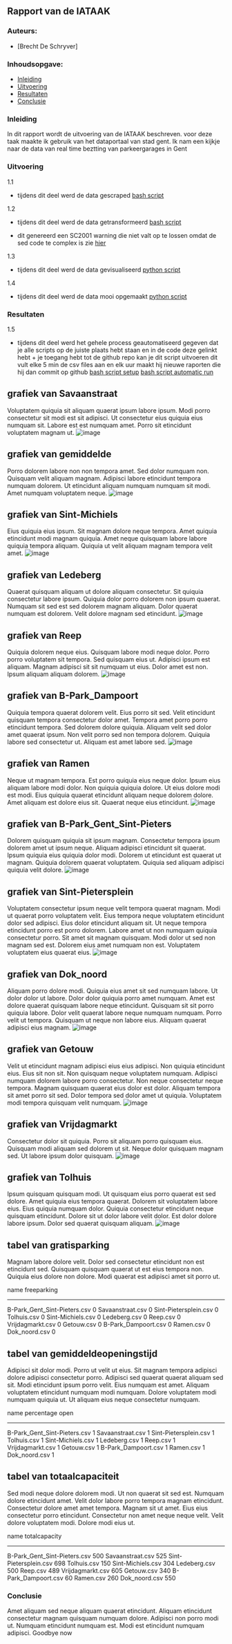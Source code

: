 ## Rapport van de IATAAK
### Auteurs:
 - [Brecht De Schryver]
### Inhoudsopgave:
 - [Inleiding](#inleiding)
 - [Uitvoering](#uitvoering)
 - [Resultaten](#resultaten)
 - [Conclusie](#conclusie)
### Inleiding
In dit rapport wordt de uitvoering van de IATAAK beschreven. voor deze taak maakte ik gebruik van het dataportaal van stad gent. Ik nam een kijkje naar de data van real time beztting van parkeergarages in Gent
### Uitvoering
1.1
 - tijdens dit deel werd de data gescraped
[bash script](https://github.com/BrechtDeSchryver/iataak/blob/main/data-workflow/scripts/webscraper.sh)

1.2
 - tijdens dit deel werd de data getransformeerd
[bash script](https://github.com/BrechtDeSchryver/iataak/blob/main/data-workflow/scripts/transform.sh)

 - dit genereerd een SC2001 warning die niet valt op te lossen omdat de sed code te complex is zie [hier](https://www.shellcheck.net/wiki/SC2001)

1.3
 - tijdens dit deel werd de data gevisualiseerd
[python script](https://github.com/BrechtDeSchryver/iataak/blob/main/data-workflow/scripts/analyse.py)

1.4
 - tijdens dit deel werd de data mooi opgemaakt
[python script](https://github.com/BrechtDeSchryver/iataak/blob/main/data-workflow/scripts/report.py)
### Resultaten

1.5
 - tijdens dit deel werd het gehele process geautomatiseerd
gegeven dat je alle scripts op de juiste plaats hebt staan en in de code deze gelinkt hebt + je toegang hebt tot de github repo kan je dit script uitvoeren
dit vult elke 5 min de csv files aan en elk uur maakt hij nieuwe raporten die hij dan commit op github
[bash script setup](https://github.com/BrechtDeSchryver/iataak/blob/main/data-workflow/scripts/setup.sh)
[bash script automatic run](https://github.com/BrechtDeSchryver/iataak/blob/main/data-workflow/scripts/automated.sh)
## grafiek van Savaanstraat
Voluptatem quiquia sit aliquam quaerat ipsum labore ipsum. Modi porro consectetur sit modi est sit adipisci. Ut consectetur eius quiquia eius numquam sit. Labore est est numquam amet. Porro sit etincidunt voluptatem magnam ut.
![image](https://github.com/BrechtDeSchryver/iataak/blob/main/data-workflow/csvimage/Savaanstraat.csv.png)
## grafiek van gemiddelde
Porro dolorem labore non non tempora amet. Sed dolor numquam non. Quisquam velit aliquam magnam. Adipisci labore etincidunt tempora numquam dolorem. Ut etincidunt aliquam numquam numquam sit modi. Amet numquam voluptatem neque.
![image](https://github.com/BrechtDeSchryver/iataak/blob/main/data-workflow/csvimage/gemiddelde.csv.png)
## grafiek van Sint-Michiels
Eius quiquia eius ipsum. Sit magnam dolore neque tempora. Amet quiquia etincidunt modi magnam quiquia. Amet neque quisquam labore labore quiquia tempora aliquam. Quiquia ut velit aliquam magnam tempora velit amet.
![image](https://github.com/BrechtDeSchryver/iataak/blob/main/data-workflow/csvimage/Sint-Michiels.csv.png)
## grafiek van Ledeberg
Quaerat quisquam aliquam ut dolore aliquam consectetur. Sit quiquia consectetur labore ipsum. Quiquia dolor porro dolorem non ipsum quaerat. Numquam sit sed est sed dolorem magnam aliquam. Dolor quaerat numquam est dolorem. Velit dolore magnam sed etincidunt.
![image](https://github.com/BrechtDeSchryver/iataak/blob/main/data-workflow/csvimage/Ledeberg.csv.png)
## grafiek van Reep
Quiquia dolorem neque eius. Quisquam labore modi neque dolor. Porro porro voluptatem sit tempora. Sed quisquam eius ut. Adipisci ipsum est aliquam. Magnam adipisci sit sit numquam ut eius. Dolor amet est non. Ipsum aliquam aliquam dolorem.
![image](https://github.com/BrechtDeSchryver/iataak/blob/main/data-workflow/csvimage/Reep.csv.png)
## grafiek van B-Park_Dampoort
Quiquia tempora quaerat dolorem velit. Eius porro sit sed. Velit etincidunt quisquam tempora consectetur dolor amet. Tempora amet porro porro etincidunt tempora. Sed dolorem dolore quiquia. Aliquam velit sed dolor amet quaerat ipsum. Non velit porro sed non tempora dolorem. Quiquia labore sed consectetur ut. Aliquam est amet labore sed.
![image](https://github.com/BrechtDeSchryver/iataak/blob/main/data-workflow/csvimage/B-Park_Dampoort.csv.png)
## grafiek van Ramen
Neque ut magnam tempora. Est porro quiquia eius neque dolor. Ipsum eius aliquam labore modi dolor. Non quiquia quiquia dolore. Ut eius dolore modi est modi. Eius quiquia quaerat etincidunt aliquam neque dolorem dolore. Amet aliquam est dolore eius sit. Quaerat neque eius etincidunt.
![image](https://github.com/BrechtDeSchryver/iataak/blob/main/data-workflow/csvimage/Ramen.csv.png)
## grafiek van B-Park_Gent_Sint-Pieters
Dolorem quisquam quiquia sit ipsum magnam. Consectetur tempora ipsum dolorem amet ut ipsum neque. Aliquam adipisci etincidunt sit quaerat. Ipsum quiquia eius quiquia dolor modi. Dolorem ut etincidunt est quaerat ut magnam. Quiquia dolorem quaerat voluptatem. Quiquia sed aliquam adipisci quiquia velit dolore.
![image](https://github.com/BrechtDeSchryver/iataak/blob/main/data-workflow/csvimage/B-Park_Gent_Sint-Pieters.csv.png)
## grafiek van Sint-Pietersplein
Voluptatem consectetur ipsum neque velit tempora quaerat magnam. Modi ut quaerat porro voluptatem velit. Eius tempora neque voluptatem etincidunt dolor sed adipisci. Eius dolor etincidunt aliquam sit. Ut neque tempora etincidunt porro est porro dolorem. Labore amet ut non numquam quiquia consectetur porro. Sit amet sit magnam quisquam. Modi dolor ut sed non magnam sed est. Dolorem eius amet numquam non est. Voluptatem voluptatem eius quaerat eius.
![image](https://github.com/BrechtDeSchryver/iataak/blob/main/data-workflow/csvimage/Sint-Pietersplein.csv.png)
## grafiek van Dok_noord
Aliquam porro dolore modi. Quiquia eius amet sit sed numquam labore. Ut dolor dolor ut labore. Dolor dolor quiquia porro amet numquam. Amet est dolore quaerat quisquam labore neque etincidunt. Quisquam sit sit porro quiquia labore. Dolor velit quaerat labore neque numquam numquam. Porro velit ut tempora. Quisquam ut neque non labore eius. Aliquam quaerat adipisci eius magnam.
![image](https://github.com/BrechtDeSchryver/iataak/blob/main/data-workflow/csvimage/Dok_noord.csv.png)
## grafiek van Getouw
Velit ut etincidunt magnam adipisci eius eius adipisci. Non quiquia etincidunt eius. Eius sit non sit. Non quisquam neque voluptatem numquam. Adipisci numquam dolorem labore porro consectetur. Non neque consectetur neque tempora. Magnam quisquam quaerat eius dolor est dolor. Aliquam tempora sit amet porro sit sed. Dolor tempora sed dolor amet ut quiquia. Voluptatem modi tempora quisquam velit numquam.
![image](https://github.com/BrechtDeSchryver/iataak/blob/main/data-workflow/csvimage/Getouw.csv.png)
## grafiek van Vrijdagmarkt
Consectetur dolor sit quiquia. Porro sit aliquam porro quisquam eius. Quisquam modi aliquam sed dolorem ut sit. Neque dolor quisquam magnam sed. Ut labore ipsum dolor quisquam.
![image](https://github.com/BrechtDeSchryver/iataak/blob/main/data-workflow/csvimage/Vrijdagmarkt.csv.png)
## grafiek van Tolhuis
Ipsum quisquam quisquam modi. Ut quisquam eius porro quaerat est sed dolore. Amet quiquia eius tempora quaerat. Dolorem sit voluptatem labore eius. Eius quiquia numquam dolor. Quiquia consectetur etincidunt neque quisquam etincidunt. Dolore sit ut dolor labore velit dolor. Est dolor dolore labore ipsum. Dolor sed quaerat quisquam aliquam.
![image](https://github.com/BrechtDeSchryver/iataak/blob/main/data-workflow/csvimage/Tolhuis.csv.png)
## tabel van gratisparking
Magnam labore dolore velit. Dolor sed consectetur etincidunt non est etincidunt sed. Quisquam quisquam quaerat ut est eius tempora non. Quiquia eius dolore non dolore. Modi quaerat est adipisci amet sit porro ut.

name                            freeparking
----------------------------  -------------
B-Park_Gent_Sint-Pieters.csv              0
Savaanstraat.csv                          0
Sint-Pietersplein.csv                     0
Tolhuis.csv                               0
Sint-Michiels.csv                         0
Ledeberg.csv                              0
Reep.csv                                  0
Vrijdagmarkt.csv                          0
Getouw.csv                                0
B-Park_Dampoort.csv                       0
Ramen.csv                                 0
Dok_noord.csv                             0
## tabel van gemiddeldeopeningstijd
Adipisci sit dolor modi. Porro ut velit ut eius. Sit magnam tempora adipisci dolore adipisci consectetur porro. Adipisci sed quaerat quaerat aliquam sed sit. Modi etincidunt ipsum porro velit. Eius numquam est amet. Aliquam voluptatem etincidunt numquam modi numquam. Dolore voluptatem modi numquam quiquia ut. Ut aliquam eius neque consectetur numquam.

name                            percentage open
----------------------------  -----------------
B-Park_Gent_Sint-Pieters.csv                  1
Savaanstraat.csv                              1
Sint-Pietersplein.csv                         1
Tolhuis.csv                                   1
Sint-Michiels.csv                             1
Ledeberg.csv                                  1
Reep.csv                                      1
Vrijdagmarkt.csv                              1
Getouw.csv                                    1
B-Park_Dampoort.csv                           1
Ramen.csv                                     1
Dok_noord.csv                                 1
## tabel van totaalcapaciteit
Sed modi neque dolore dolorem modi. Ut non quaerat sit sed est. Numquam dolore etincidunt amet. Velit dolor labore porro tempora magnam etincidunt. Consectetur dolore amet amet tempora. Magnam sit ut amet. Eius eius consectetur porro etincidunt. Consectetur non amet neque neque velit. Velit dolore voluptatem modi. Dolore modi eius ut.

name                            totalcapacity
----------------------------  ---------------
B-Park_Gent_Sint-Pieters.csv              500
Savaanstraat.csv                          525
Sint-Pietersplein.csv                     698
Tolhuis.csv                               150
Sint-Michiels.csv                         304
Ledeberg.csv                              500
Reep.csv                                  489
Vrijdagmarkt.csv                          605
Getouw.csv                                340
B-Park_Dampoort.csv                        60
Ramen.csv                                 260
Dok_noord.csv                             550
### Conclusie
Amet aliquam sed neque aliquam quaerat etincidunt. Aliquam etincidunt consectetur magnam quisquam numquam dolore. Adipisci non porro modi ut. Numquam etincidunt numquam est. Modi est etincidunt numquam adipisci.
Goodbye now